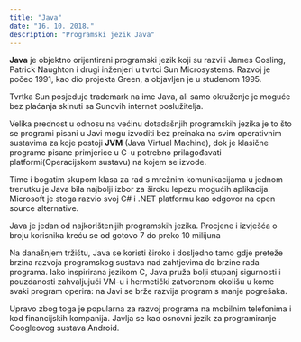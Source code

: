 ```yaml
---
title: "Java"
date: "16. 10. 2018."
description: "Programski jezik Java"
---
```


**Java** je objektno orijentirani programski jezik koji su razvili James Gosling, Patrick Naughton i drugi inženjeri u tvrtci Sun Microsystems. Razvoj je počeo 1991, kao dio projekta Green, a objavljen je u studenom 1995.

Tvrtka Sun posjeduje trademark na ime Java, ali samo okruženje je moguće bez plaćanja skinuti sa Sunovih internet poslužitelja.

Velika prednost u odnosu na većinu dotadašnjih programskih jezika je to što se programi pisani u Javi mogu izvoditi bez preinaka na svim operativnim sustavima za koje postoji **JVM** (Java Virtual Machine), dok je klasične programe pisane primjerice u C-u potrebno prilagođavati platformi(Operacijskom sustavu) na kojem se izvode.

Time i bogatim skupom klasa za rad s mrežnim komunikacijama u jednom trenutku je Java bila najbolji izbor za široku lepezu mogućih aplikacija. Microsoft je stoga razvio svoj C# i .NET platformu kao odgovor na open source alternative.

Java je jedan od najkorištenijih programskih jezika. Procjene i izvješća o broju korisnika kreću se od gotovo 7 do preko 10 milijuna

Na današnjem tržištu, Java se koristi široko i dosljedno tamo gdje preteže brzina razvoja programskog sustava nad zahtjevima do brzine rada programa. Iako inspirirana jezikom C, Java pruža bolji stupanj sigurnosti i pouzdanosti zahvaljujući VM-u i hermetički zatvorenom okolišu u kome svaki program operira: na Javi se brže razvija program s manje pogrešaka.

Upravo zbog toga je popularna za razvoj programa na mobilnim telefonima i kod financijskih kompanija. Javlja se kao osnovni jezik za programiranje Googleovog sustava Android.